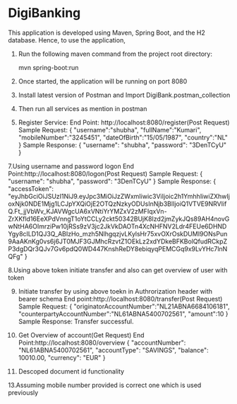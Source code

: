 # DigiBanking

This application is developed using Maven, Spring Boot, and the H2 database. Hence, to use the application, 
1. Run the following maven command from the project root directory:

    mvn spring-boot:run

3. Once started, the application will be running on port 8080
4. Install latest version of Postman and Import DigiBank.postman_collection
5. Then run all services as mention in postman
6. Register Service:
     End Point: http://localhost:8080/register(Post Request)
     Sample Request:
                   {
            "username":"shubha",
            "fullName":"Kumari",
            "mobileNumber":"3245451",
            "dateOfBirth":"15/05/1987",
            "country":"NL"
            }
   Sample Response:
      {
    "username": "shubha",
    "password": "3DenTCyU"
}

7.Using username and password logon 
   End Point:http://localhost:8080/logon(Post Request)
    Sample Request:
                   {
                "username": "shubha",
                "password": "3DenTCyU"
            }
    Sample Response:
      {
    "accessToken": "eyJhbGciOiJSUzI1NiJ9.eyJpc3MiOiJzZWxmIiwic3ViIjoic2h1YmhhIiwiZXhwIjoxNjk0NDE1Mjg1LCJpYXQiOjE2OTQzNzkyODUsInNjb3BlIjoiQ1VTVE9NRVIifQ.Ft_jjVbWv_KJAVWgcUA6xVNtiYrYMZxV2zMFIqxVn-ZrXKfld16EeXPdVnngT1oYtCCLy2ckt50342BUjK8Izd2jmZykJQs89AH4novGwNtHA6OImrziPw10jRSs9zV3jc2JkVkDAOTn4XcNHFNV2Ldr4FEUe6DHNDYgy8cILD1QJ3Q_ABIzHo_mzh5NlhgqzjvLKylsHr75xvOXrOskDUMI9ONsPun9AaAKnKg0vs6j6JT0MJF3GJMhcRzvtZ1OEkLz2xdYDkeBFKBolQfudRCkpZP3dgDQr3QJv7Gv6pdQ0WD447KnshReDY8ebiqyqPEMCGq9x9LvYHc7lnNQFg"
}

8.Using above token initiate transfer and also can get overview of user with token

9. Initiate transfer by using above toekn in Authrorization header with bearer schema
    End point:http://localhost:8080/transfer(Post Request)
    Sample Request:
      {
"originatorAccountNumber":"NL21ABNA6684106181",
"counterpartyAccountNumber":"NL61ABNA5400702561",
"amount":10
}
  Sample Response:
   Transfer successful.
   
11. Get Overview of account(Get Request)
   End Point:http://localhost:8080/overview
   {
    "accountNumber": "NL61ABNA5400702561",
    "accountType": "SAVINGS",
    "balance": 10010.00,
    "currency": "EUR"
}

12. Descoped document id functionality
    
13.Assuming mobile number provided is correct one which is used previously

     

